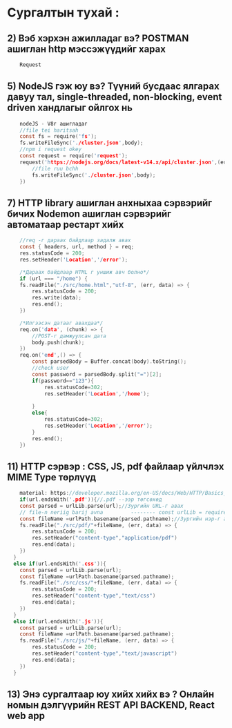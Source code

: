 # Сургалтын тухай :

## 2) Вэб хэрхэн ажилладаг вэ? POSTMAN ашиглан http мэссэжүүдийг харах

```C
    Request
```
## 5) NodeJS гэж юу вэ? Түүний бусдаас ялгарах давуу тал, single-threaded, non-blocking, event driven хандлагыг ойлгох нь
```C 
    nodeJS - V8г ашигладаг
    //file tei haritsah 
    const fs = require('fs');
    fs.writeFileSync('./cluster.json',body);
    //npm i request okey
    const request = require('request');
    request('https://nodejs.org/docs/latest-v14.x/api/cluster.json',(error, response, body) => {
        //file ruu bchh
        fs.writeFileSync('./cluster.json',body);
    })
```

## 7) HTTP library ашиглан анхныхаа сэрвэрийг бичих Nodemon ашиглан сэрвэрийг автоматаар рестарт хийх
```C
    //req -г дараах байдлаар задалж авах
    const { headers, url, method } = req;
    res.statusCode = 200;
    res.setHeader('Location','/error');

    /*Дараах байдлаар HTML г уншиж авч болно*/
    if (url === "/home") {
    fs.readFile("./src/home.html","utf-8", (err, data) => {
        res.statusCode = 200;
        res.write(data);
        res.end();
    })

    /*Илгээсэн датааг авахдаа*/
    req.on('data', (chunk) => {
        //POST-r дамжуулсан дата
        body.push(chunk);
    })
    req.on('end',() => {
        const parsedBody = Buffer.concat(body).toString();
        //check user
        const password = parsedBody.split("=")[2];
        if(password=="123"){
            res.statusCode=302;
            res.setHeader('Location','/home');
            
        }
        else{
            res.statusCode=302;
            res.setHeader('Location','/error');
        }
        res.end();
    })
```
## 11) HTTP сэрвэр : CSS, JS, pdf файлаар үйлчлэх MIME Type төрлүүд
```C
    material: https://developer.mozilla.org/en-US/docs/Web/HTTP/Basics_of_HTTP/MIME_types/Common_types
    if(url.endsWith('.pdf')){//.pdf --ээр төгсөхөд
    const parsed = urlLib.parse(url);//Зургийн URL-г авах
    // file-n neriig barij avna         -------- const urlLib = require("url"); --------  const urlPath = require("path");
    const fileName =urlPath.basename(parsed.pathname);//Зургийн нэр-г авах
    fs.readFile("./src/pdf/"+fileName, (err, data) => {
        res.statusCode = 200;
        res.setHeader("content-type","application/pdf")
        res.end(data);
    })
  }
  else if(url.endsWith('.css')){
    const parsed = urlLib.parse(url);
    const fileName =urlPath.basename(parsed.pathname);
    fs.readFile("./src/css/"+fileName, (err, data) => {
        res.statusCode = 200;
        res.setHeader("content-type","text/css")
        res.end(data);
    })
  }
  else if(url.endsWith('.js')){
    const parsed = urlLib.parse(url);
    const fileName =urlPath.basename(parsed.pathname);
    fs.readFile("./src/js/"+fileName, (err, data) => {
        res.statusCode = 200;
        res.setHeader("content-type","text/javascript")
        res.end(data);
    })
  }
```
## 13) Энэ сургалтаар юу хийх хийх вэ ? Онлайн номын дэлгүүрийн REST API BACKEND, React web app